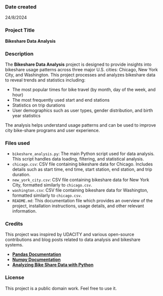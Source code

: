 ### Date created
24/8/2024

### Project Title
**Bikeshare Data Analysis**

### Description
The **Bikeshare Data Analysis** project is designed to provide insights into bikeshare usage patterns across three major U.S. cities: Chicago, New York City, and Washington. This project processes and analyzes bikeshare data to reveal trends and statistics including:

- The most popular times for bike travel (by month, day of the week, and hour)
- The most frequently used start and end stations
- Statistics on trip durations
- User demographics such as user types, gender distribution, and birth year statistics

The analysis helps understand usage patterns and can be used to improve city bike-share programs and user experience.


### Files used
- `bikeshare_analysis.py`: The main Python script used for data analysis. This script handles data loading, filtering, and statistical analysis.
- `chicago.csv`: CSV file containing bikeshare data for Chicago. Includes details such as start time, end time, start station, end station, and trip duration.
- `new_york_city.csv`: CSV file containing bikeshare data for New York City, formatted similarly to `chicago.csv`.
- `washington.csv`: CSV file containing bikeshare data for Washington, formatted similarly to `chicago.csv`.
- `README.md`: This documentation file which provides an overview of the project, installation instructions, usage details, and other relevant information.


### Credits
This project was inspired by UDACITY and various open-source contributions and blog posts related to data analysis and bikeshare systems. 

- **[Pandas Documentation](https://pandas.pydata.org/pandas-docs/stable/)**
- **[Numpy Documentation](https://numpy.org/doc/stable/)**
- **[Analyzing Bike Share Data with Python](https://towardsdatascience.com/analyzing-bike-share-data-with-python-5f91d8d0f12b)**

### License
This project is a public domain work. Feel free to use it.

